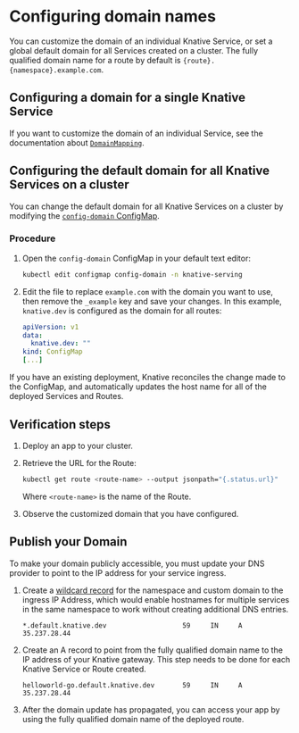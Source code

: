 # Configuring domain names

You can customize the domain of an individual Knative Service, or set a global default domain for all Services created on a cluster. The fully qualified domain name for a route by default is `{route}.{namespace}.example.com`.

## Configuring a domain for a single Knative Service

If you want to customize the domain of an individual Service, see the documentation about [`DomainMapping`](services/custom-domains.md).

## Configuring the default domain for all Knative Services on a cluster

You can change the default domain for all Knative Services on a cluster by modifying the [`config-domain` ConfigMap](https://github.com/knative/serving/blob/main/config/core/configmaps/domain.yaml).

### Procedure

1. Open the `config-domain` ConfigMap in your default text editor:

    ```bash
    kubectl edit configmap config-domain -n knative-serving
    ```

1. Edit the file to replace `example.com` with the domain you want to use, then remove the `_example` key and save your changes. In this example, `knative.dev` is configured as the domain for all routes:

    ```yaml
    apiVersion: v1
    data:
      knative.dev: ""
    kind: ConfigMap
    [...]
    ```

If you have an existing deployment, Knative reconciles the change made to the ConfigMap, and automatically updates the host name for all of the deployed Services and Routes.

## Verification steps

1. Deploy an app to your cluster.
1. Retrieve the URL for the Route:

    ```bash
    kubectl get route <route-name> --output jsonpath="{.status.url}"
    ```

    Where `<route-name>` is the name of the Route.

1. Observe the customized domain that you have configured.

## Publish your Domain

To make your domain publicly accessible, you must update your DNS provider to point to the IP address for your service ingress.

1. Create a [wildcard record](https://support.google.com/domains/answer/4633759)
  for the namespace and custom domain to the ingress IP Address, which would
  enable hostnames for multiple services in the same namespace to work without
  creating additional DNS entries.

    ```dns
    *.default.knative.dev                   59     IN     A   35.237.28.44
    ```

1. Create an A record to point from the fully qualified domain name to the IP
  address of your Knative gateway. This step needs to be done for each Knative
  Service or Route created.

    ```dns
    helloworld-go.default.knative.dev       59     IN     A   35.237.28.44
    ```

1. After the domain update has propagated, you can access your app by using the fully qualified domain name of the deployed route.
